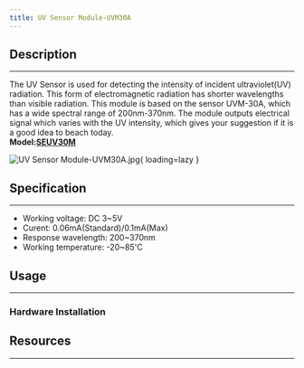 ```yaml
---
title: UV Sensor Module-UVM30A
---
```


## Description
-----------

The UV Sensor is used for detecting the intensity of incident ultraviolet(UV) radiation. This form of electromagnetic radiation has shorter wavelengths than visible radiation. This module is based on the sensor UVM-30A, which has a wide spectral range of 200nm-370nm. The module outputs electrical signal which varies with the UV intensity, which gives your suggestion if it is a good idea to beach today.  
**Model:[SEUV30M](http://www.elecrow.com/uv-sensor-moduleuvm30a-p-716.html)**

![UV Sensor Module-UVM30A.jpg](https://wiki.elecrow.com/images/thumb/0/0f/UV_Sensor_Module-UVM30A.jpg/400px-UV_Sensor_Module-UVM30A.jpg){ loading=lazy }

## Specification
-------------

- Working voltage: DC 3~5V
- Curent: 0.06mA(Standard)/0.1mA(Max)
- Response wavelength: 200~370nm
- Working temperature: -20~85'C

## Usage
-----

### **Hardware Installation**


## Resources
---------